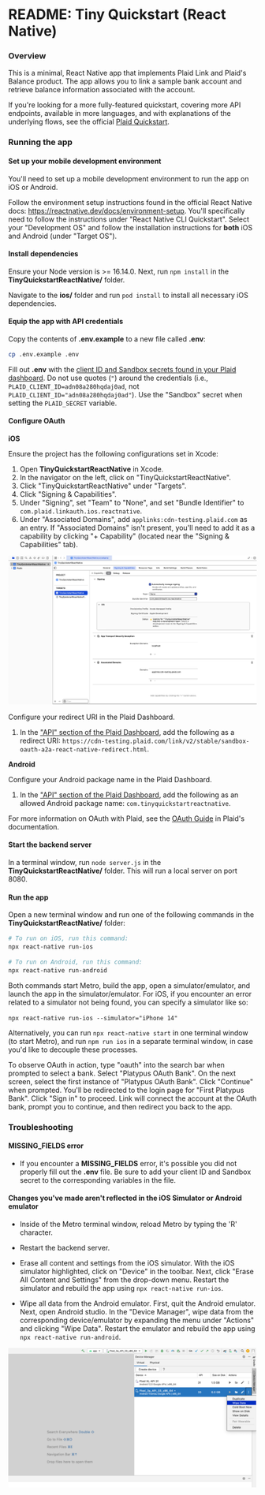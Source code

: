 # README: Tiny Quickstart (React Native)

### Overview

This is a minimal, React Native app that implements Plaid Link and Plaid's Balance product. The app allows you to link a sample bank account and retrieve balance information associated with the account.

If you're looking for a more fully-featured quickstart, covering more API endpoints, available in more languages, and with explanations of the underlying flows, see the official [Plaid Quickstart](https://www.plaid.com/docs/quickstart). 

### Running the app

#### Set up your mobile development environment

You'll need to set up a mobile development environment to run the app on iOS or Android. 

Follow the environment setup instructions found in the official React Native docs: https://reactnative.dev/docs/environment-setup. You'll specifically need to follow the instructions under "React Native CLI Quickstart". Select your "Development OS" and follow the installation instructions for **both** iOS and Android (under "Target OS").

#### Install dependencies

Ensure your Node version is >= 16.14.0. Next, run `npm install` in the **TinyQuickstartReactNative/** folder.

Navigate to the **ios/** folder and run `pod install` to install all necessary iOS dependencies.

#### Equip the app with API credentials

Copy the contents of **.env.example** to a new file called **.env**:

```bash
cp .env.example .env
```

Fill out **.env** with the [client ID and Sandbox secrets found in your Plaid dashboard](https://dashboard.plaid.com/team/keys). Do not use quotes (`"`) around the credentials (i.e., `PLAID_CLIENT_ID=adn08a280hqdaj0ad`, not `PLAID_CLIENT_ID="adn08a280hqdaj0ad"`). Use the "Sandbox" secret when setting the `PLAID_SECRET` variable.

#### Configure OAuth

**iOS**

Ensure the project has the following configurations set in Xcode:

1. Open **TinyQuickstartReactNative** in Xcode. 
2. In the navigator on the left, click on "TinyQuickstartReactNative".
3. Click "TinyQuickstartReactNative" under "Targets".
4. Click "Signing & Capabilities".
5. Under "Signing", set "Team" to "None", and set "Bundle Identifier" to `com.plaid.linkauth.ios.reactnative`.
6. Under "Associated Domains", add `applinks:cdn-testing.plaid.com` as an entry. If "Associated Domains" isn't present, you'll need to add it as a capability by clicking "+ Capability" (located near the "Signing & Capabilities" tab).

![Xcode configuration](./xcode-config.png)

Configure your redirect URI in the Plaid Dashboard.

1. In the ["API" section of the Plaid Dashboard](https://dashboard.plaid.com/team/api), add the following as a redirect URI: `https://cdn-testing.plaid.com/link/v2/stable/sandbox-oauth-a2a-react-native-redirect.html`.

**Android**

Configure your Android package name in the Plaid Dashboard.

1. In the ["API" section of the Plaid Dashboard](https://dashboard.plaid.com/team/api), add the following as an allowed Android package name: `com.tinyquickstartreactnative`.

For more information on OAuth with Plaid, see the [OAuth Guide](https://plaid.com/docs/link/oauth/) in Plaid's documentation.

#### Start the backend server

In a terminal window, run `node server.js` in the **TinyQuickstartReactNative/** folder. This will run a local server on port 8080.

#### Run the app

Open a new terminal window and run one of the following commands in the **TinyQuickstartReactNative/** folder:

```bash
# To run on iOS, run this command:
npx react-native run-ios
```

```bash
# To run on Android, run this command:
npx react-native run-android
```

Both commands start Metro, build the app, open a simulator/emulator, and launch the app in the simulator/emulator. For iOS, if you encounter an error related to a simulator not being found, you can specify a simulator like so:

`npx react-native run-ios --simulator="iPhone 14"`

Alternatively, you can run `npx react-native start` in one terminal window (to start Metro), and run `npm run ios` in a separate terminal window, in case you'd like to decouple these processes.

To observe OAuth in action, type "oauth" into the search bar when prompted to select a bank. Select "Platypus OAuth Bank". On the next screen, select the first instance of "Platypus OAuth Bank". Click "Continue" when prompted. You'll be redirected to the login page for "First Platypus Bank". Click "Sign in" to proceed. Link will connect the account at the OAuth bank, prompt you to continue, and then redirect you back to the app.

### Troubleshooting

#### MISSING_FIELDS error

* If you encounter a **MISSING_FIELDS** error, it's possible you did not properly fill out the **.env** file. Be sure to add your client ID and Sandbox secret to the corresponding variables in the file.

#### Changes you've made aren't reflected in the iOS Simulator or Android emulator

* Inside of the Metro terminal window, reload Metro by typing the 'R' character.

* Restart the backend server.

* Erase all content and settings from the iOS simulator. With the iOS simulator highlighted, click on "Device" in the toolbar. Next, click "Erase All Content and Settings" from the drop-down menu. Restart the simulator and rebuild the app using `npx react-native run-ios`.

* Wipe all data from the Android emulator. First, quit the Android emulator. Next, open Android studio. In the "Device Manager", wipe data from the corresponding device/emulator by expanding the menu under "Actions" and clicking "Wipe Data". Restart the emulator and rebuild the app using `npx react-native run-android`.

![Android Studio wipe data](./android-studio-wipe-data.png)